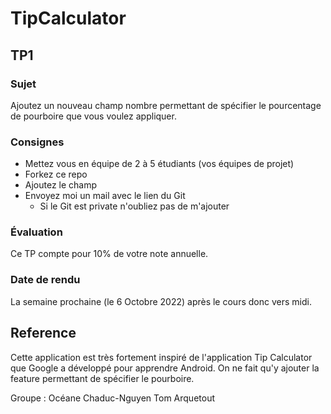 # TipCalculator

## TP1

### Sujet
Ajoutez un nouveau champ nombre permettant de spécifier le pourcentage de pourboire que vous voulez appliquer.

### Consignes
- Mettez vous en équipe de 2 à 5 étudiants (vos équipes de projet)
- Forkez ce repo
- Ajoutez le champ
- Envoyez moi un mail avec le lien du Git
  - Si le Git est private n'oubliez pas de m'ajouter

### Évaluation

Ce TP compte pour 10% de votre note annuelle.

### Date de rendu

La semaine prochaine (le 6 Octobre 2022) après le cours donc vers midi.

## Reference

Cette application est très fortement inspiré de l'application Tip Calculator que Google a développé pour apprendre Android. On ne fait qu'y ajouter la feature permettant de spécifier le pourboire.


Groupe :
Océane Chaduc-Nguyen
Tom Arquetout